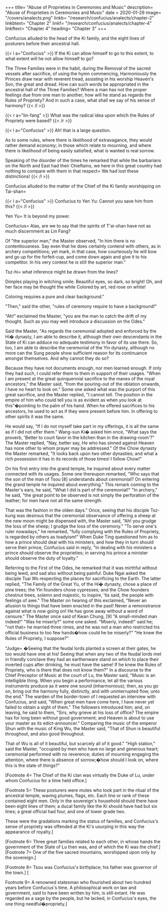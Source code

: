 +++
title=  "Abuse of Proprieties in Ceremonies and Music"
description=  "Abuse of Proprieties in Ceremonies and Music"
date = 2020-01-29
image=  "/covers/analects.png"
linkb=  "/research/confucius/analects/chapter-2"
linkbtext=  "Chapter 2"
linkf=  "/research/confucius/analects/chapter-4"
linkftext=  "Chapter 4"
heading=  "Chapter 3"
+++ 

Confucius alluded to the head of the Ki family, and the eight lines of posturers before their ancestral hall.


{{< l a="Confucius" >}}
If the Ki can allow himself to go to this extent, to what extent will he not allow himself to go?

The Three Families were in the habit, during the Removal of the sacred vessels after sacrifice, of using the hymn commencing,
Harmoniously the Princes draw near with reverent tread, assisting in his worship Heaven's Son, the great and dread.
How can such words be appropriated in the ancestral hall of the Three Families?
Where a man has not the proper feelings due from one man to another, how will he stand as regards the Rules of Propriety? And in such a case, what shall we say of his sense of harmony?
{{< /l >}}

{{< r a="lin-fang" >}}
What was the radical idea upon which the Rules of Propriety were based?
{{< /r >}}

{{< l a="Confucius" >}}
Ah! that is a large question. 

As to some rules, where there is likelihood of extravagance, they would rather demand economy; in those which relate to mourning, and where there is likelihood of being easily satisfied, what is wanted is real sorrow.

Speaking of the disorder of the times he remarked that while the barbarians on the North and East had their Chieftains, we here in this great country had nothing to compare with them in that respect=  We had lost these distinctions!
{{< /l >}}

Confucius alluded to the matter of the Chief of the Ki family worshipping on Tai-shan= 


{{< l a="Confucius" >}}
Confucius to Yen Yu: Cannot you save him from this?
{{< /l >}}


Yen Yu=  It is beyond my power.

<div class="left conf">
Confucius=  Alas, are we to say that the spirits of T'ai-shan have not as much discernment as Lin Fang?

Of "the superior man," the Master observed, "In him there is no contentiousness. Say even that he does certainly contend with others, as in archery competitions; yet mark, in that case, how courteously he will bow and go up for the forfeit-cup, and come down again and give it to his competitor. In his very contest he is still the superior man."
</div>

Tsz-hi=  what inference might be drawn from the lines?


<div class="left conf">
Dimples playing in witching smile. Beautiful eyes, so dark, so bright! Oh, and her face may be thought the while Colored by art, red rose on white!

Coloring requires a pure and clear background." 
</div>

"Then," said the other, "rules of ceremony require to have a background!" 

<div class="left conf">
"Ah!" exclaimed the Master, "you are the man to catch the drift of my thought. Such as you may well introduce a discussion on the Odes."

Said the Master, "As regards the ceremonial adopted and enforced by the Hi� dynasty, I am able to describe it, although their own descendants in the State of Ki can adduce no adequate testimony in favor of its use there. So, too, I am able to describe the ceremonial of the Yin dynasty, although no more can the Sung people show sufficient reason for its continuance amongst themselves. And why cannot they do so? 

Because they have not documents enough, nor men learned enough. If only they had such, I could refer them to them in support of their usages. "When I am present at the great quinquennial sacrifice to the manes of the royal ancestors," the Master said, "from the pouring-out of the oblation onwards, I have no heart to look on." Some one asked what was the purport of this great sacrifice, and the Master replied, "I cannot tell. The position in the empire of him who could tell you is as evident as when you look at this"�pointing to the palm of his hand. When he offered sacrifices to his ancestors, he used to act as if they were present before him. In offering to other spirits it was the same. 

He would say, "If I do not myself take part in my offerings, it is all the same as if I did not offer them." Wang-sun Ki� asked him once, "What says the proverb, 'Better to court favor in the kitchen than in the drawing-room'?" The Master replied, "Nay, better say, He who has sinned against Heaven has none other to whom prayer may be addressed." Of the Chow dynasty the Master remarked, "It looks back upon two other dynasties; and what a rich possession it has in its records of those times! I follow Chow!" 

On his first entry into the grand temple, he inquired about every matter connected with its usages. Some one thereupon remarked, "Who says that the son of the man of Tsou [8] understands about ceremonial? On entering the grand temple he inquired about everything." This remark coming to the Master's ears, he said, "What I did is part of the ceremonial!" "In archery," he said, "the great point to be observed is not simply the perforation of the leather; for men have not all the same strength. 

That was the fashion in the olden days." Once, seeing that his disciple Tsz-kung was desirous that the ceremonial observance of offering a sheep at the new moon might be dispensed with, the Master said, "Ah! you grudge the loss of the sheep; I grudge the loss of the ceremony." "To serve one's ruler nowadays," he remarked, "fully complying with the Rules of Propriety, is regarded by others as toadyism!" When Duke Ting questioned him as to how a prince should deal with his ministers, and how they in turn should serve their prince, Confucius said in reply, "In dealing with his ministers a prince should observe the proprieties; in serving his prince a minister should observe the duty of loyalty." 

Referring to the First of the Odes, he remarked that it was mirthful without being lewd, and sad also without being painful. Duke Ngai asked the disciple Tsai Wo respecting the places for sacrificing to the Earth. The latter replied, "The Family of the Great Yu, of the Hi� dynasty, chose a place of pine trees; the Yin founders chose cypresses; and the Chow founders chestnut trees, solemn and majestic, to inspire, 'tis said, the people with feelings of awe." The Master on hearing of this exclaimed, "Never an allusion to things that have been enacted in the past! Never a remonstrance against what is now going on! He has gone away without a word of censure." The Master once said of Kwan Chung, [9] "A small-minded man indeed!" "Was he miserly?" some one asked. "Miserly, indeed!" said he; "not that=  he married three rimes, and he was not a man who restricted his official business to too few hands�how could he be miserly?" "He knew the Rules of Propriety, I suppose?" 

"Judge= �Seeing that the feudal lords planted a screen at their gates, he too would have one at his! Seeing that when any two of the feudal lords met in friendly conclave they had an earthenware stand on which to place their inverted cups after drinking, he must have the same! If he knew the Rules of Propriety, who is there that does not know them?" In a discourse to the Chief Preceptor of Music at the court of Lu, the Master said, "Music is an intelligible thing. When you begin a performance, let all the various instruments produce as it were one sound (inharmonious); then, as you go on, bring out the harmony fully, distinctly, and with uninterrupted flow, unto the end." The warden of the border-town of I requested an interview with Confucius, and said, "When great men have come here, I have never yet failed to obtain a sight of them." The followers introduced him; and, on leaving, he said to them, "Sirs, why grieve at his loss of office? The empire has for long been without good government; and Heaven is about to use your master as its edict-announcer." Comparing the music of the emperor Shun with the music of King Wu, the Master said, "That of Shun is beautiful throughout, and also good throughout. 

That of Wu is all of it beautiful, but scarcely all of it good." "High station," said the Master, "occupied by men who have no large and generous heart; ceremonial performed with no reverence; duties of mourning engaging the attention, where there is absence of sorrow;�how should I look on, where this is the state of things?" 
</div>

[Footnote 4=  The Chief of the Ki clan was virtually the Duke of Lu, under whom Confucius for a time held office.] 

[Footnote 5=  These posturers were mutes who took part in the ritual of the ancestral temple, waving plumes, flags, etc. Each line or rank of these contained eight men. Only in the sovereign's household should there have been eight lines of them; a ducal family like the Ki should have had but six lines; a great official had four, and one of lower grade two. 

These were the gradations marking the status of families, and Confucius's sense of propriety was offended at the Ki's usurping in this way the appearance of royalty.] 

[Footnote 6=  Three great families related to each other, in whose hands the government of the State of Lu then was, and of which the Ki was the chief.] [Footnote 7=  One of the five sacred mountains, worshipped upon only by the sovereign.] 

[Footnote 8=  Tsou was Confucius's birthplace; his father was governor of the town.] [

Footnote 9=  A renowned statesman who flourished about two hundred years before Confucius's time. A philosophical work on law and government, said to have been written by him, is still extant. He was regarded as a sage by the people, but he lacked, in Confucius's eyes, the one thing needful�propriety.] 

